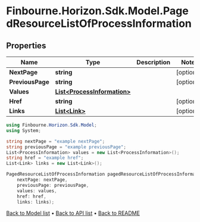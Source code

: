 # Finbourne.Horizon.Sdk.Model.PagedResourceListOfProcessInformation

## Properties

Name | Type | Description | Notes
------------ | ------------- | ------------- | -------------
**NextPage** | **string** |  | [optional] 
**PreviousPage** | **string** |  | [optional] 
**Values** | [**List&lt;ProcessInformation&gt;**](ProcessInformation.md) |  | 
**Href** | **string** |  | [optional] 
**Links** | [**List&lt;Link&gt;**](Link.md) |  | [optional] 

```csharp
using Finbourne.Horizon.Sdk.Model;
using System;

string nextPage = "example nextPage";
string previousPage = "example previousPage";
List<ProcessInformation> values = new List<ProcessInformation>();
string href = "example href";
List<Link> links = new List<Link>();

PagedResourceListOfProcessInformation pagedResourceListOfProcessInformationInstance = new PagedResourceListOfProcessInformation(
    nextPage: nextPage,
    previousPage: previousPage,
    values: values,
    href: href,
    links: links);
```

[Back to Model list](../README.md#documentation-for-models) &#8226; [Back to API list](../README.md#documentation-for-api-endpoints) &#8226; [Back to README](../README.md)
